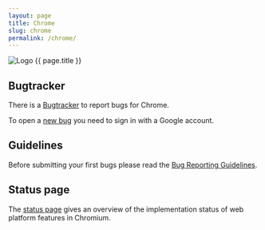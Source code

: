 ```yaml
---
layout: page
title: Chrome
slug: chrome
permalink: /chrome/
---
```


<img src="{{ site.url }}/assets/images/chrome/chrome_128x128.png" alt="Logo {{ page.title }}">

## Bugtracker

There is a [Bugtracker](https://code.google.com/p/chromium/issues/list) to report bugs for Chrome.

To open a [new bug](http://chromiumbugs.appspot.com/?continue=https%3A//code.google.com/p/chromium/issues/entry.do) you need to sign in with a Google account.

## Guidelines

Before submitting your first bugs please read the [Bug Reporting Guidelines](http://www.chromium.org/for-testers/bug-reporting-guidelines).

## Status page

The [status page](https://www.chromestatus.com/features) gives an overview of the implementation status of web platform features in Chromium.
